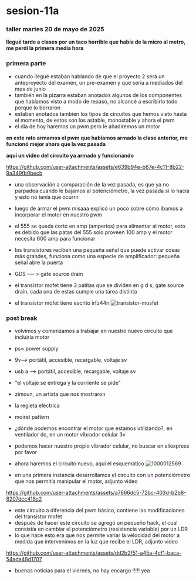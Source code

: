 # sesion-11a
### taller martes 20 de mayo de 2025

**llegué tarde a clases por un taco horrible que había de la micro al metro, me perdí la primera media hora**

### primera parte
- cuando llegué estaban hablando de que el proyecto 2 será un anteproyecto del examen, un pre-examen y que sería a mediados del mes de junio
- también en la pizarra estaban anotados algunos de los componentes que habíamos visto a modo de repaso, no alcancé a escribirlo todo porque lo borraron
- estaban anotados tambien los tipos de circuitos que hemos visto hasta el momento, de estos son los astable, monostable y ahora el pwm
- el día de hoy haremos un pwm pero le añadiremos un motor

**en este rato armamos el pwm que habíamos armado la clase anterior, me funcionó mejor ahora que la vez pasada**

**aquí un video del circuito ya armado y funcionando**



https://github.com/user-attachments/assets/e639b94e-b67e-4c11-8b22-9a349fb0becb

- una observación a comparación de la vez pasada, es que ya no parpadea cuando le bajamos al potenciómetro, la vez pasada si lo hacía y esto no tenía que ocurrir

- luego de armar el pwm misaaa explicó un poco sobre cómo íbamos a incorporar el motor en nuestro pwm
- el 555 se queda corto en amp (amperios) para alimentar al motor, esto es debido que las patas del 555 solo proveen 100 amp y el motor necesita 600 amp para funcionar
- los transistores reciben una pequeña señal que puede activar cosas más grandes, funciona como una especie de amplificador: pequeña señal abre la puerta
- GDS --- > gate source drain
- el transistor mofet tiene 3 patitas que se dividen en g d s, gate source drain, cada una de estas cumple una tarea distinta
- el transistor mofet tiene escrito irfz44n
![transistor-mosfet](https://github.com/user-attachments/assets/0958840f-8768-4568-9c6c-0420ec536cb2)



### post break

- volvimos y comenzamos a trabajar en nuestro nuevo circuito que incluiría motor
- ps= power supply
- 9v--> portátil, accesible, recargable, voltaje sv
- usb a --> portátil, accesible, recargable, voltaje sv
- "el voltaje se entrega y la corriente se pide"
- zimoun, un artista que nos mostraron
- la regleta eléctrica
- moiret pattern
- ¿dónde podemos encontrar el motor que estamos utilizando?, en ventilador dc, en un motor vibrador celular 3v
- podemos hacer nuestro propio vibrador celular, no buscar en aliexpress por favor
- ahora haremos el circuito nuevo, aquí el esquemático
![1000012569](https://github.com/user-attachments/assets/921f1c4e-63ac-40e3-b5cd-38f495de6b37)


 - en una primera instancia desarrollamos el circuito con un potenciómetro que nos permitía manipular el motor, adjunto video



https://github.com/user-attachments/assets/a7666dc5-72bc-403d-b2b8-8207dcc418c2







- este circuito a diferencia del pwm básico, contiene las modificaciones del transistor mofet
- después de hacer este circuito se agregó un pequeño hack, el cual consistía en cambiar el potenciómetro (resistencia variable) por un LDR
- lo que hace esto era que nos permite variar la velocidad del motor a medida que intervenimos en la luz que recibe el LDR, adjunto video



https://github.com/user-attachments/assets/dd2b2f51-a45a-4cf1-baca-54ada48d1707

- buenas noticias para el viernes, no hay encargo !!!!! yea







